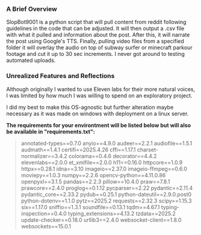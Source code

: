 ### A Brief Overview
 SlopBot9001 is a python script that will pull content from reddit following guidelines in the code that can be adjusted. It will then output a .csv file with what it pulled and information about the post. After this, it will narrate the post using Google's TTS. Finally, pulling video files from a specified folder it will overlay the audio on top of subway surfer or minecraft parkour footage and cut it up to 30 sec increments. I never got around to testing automated uploads. 

### Unrealized Features and Reflections
 Although originally I wanted to use Eleven labs for their more natural voices, I was limited by how much I was willing to spend on an exploratory project. 

 I did my best to make this OS-agnostic but further alteration maybe necessary as it was made on windows with deployment on a linux server.

**The requirements for your environtment will be listed below but will also be available in "requirements.txt":**
 
> annotated-types==0.7.0
anyio==4.9.0
audeer==2.2.1
audiofile==1.5.1
audmath==1.4.1
certifi==2025.4.26
cffi==1.17.1
charset-normalizer==3.4.2
colorama==0.4.6
decorator==4.4.2
elevenlabs==2.0.0
et_xmlfile==2.0.0
h11==0.16.0
httpcore==1.0.9
httpx==0.28.1
idna==3.10
imageio==2.37.0
imageio-ffmpeg==0.6.0
moviepy==1.0.3
numpy==2.2.6
opencv-python==4.11.0.86
openpyxl==3.1.5
pandas==2.2.3
pillow==10.4.0
praw==7.8.1
prawcore==2.4.0
proglog==0.1.12
pycparser==2.22
pydantic==2.11.4
pydantic_core==2.33.2
pydub==0.25.1
python-dateutil==2.9.0.post0
python-dotenv==1.1.0
pytz==2025.2
requests==2.32.3
scipy==1.15.3
six==1.17.0
sniffio==1.3.1
soundfile==0.13.1
tqdm==4.67.1
typing-inspection==0.4.0
typing_extensions==4.13.2
tzdata==2025.2
update-checker==0.18.0
urllib3==2.4.0
websocket-client==1.8.0
> websockets==15.0.1
